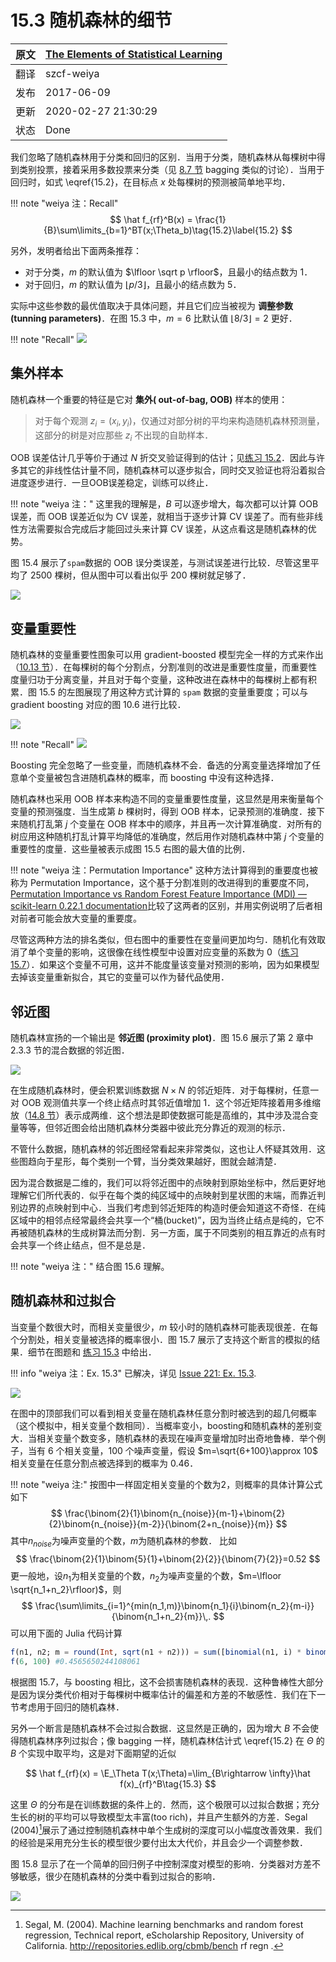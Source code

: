 # 15.3 随机森林的细节

| 原文   | [The Elements of Statistical Learning](https://esl.hohoweiya.xyz/book/The%20Elements%20of%20Statistical%20Learning.pdf#page=611) |
| ---- | ---------------------------------------- |
| 翻译   | szcf-weiya                               |
| 发布 | 2017-06-09 |
| 更新 | 2020-02-27 21:30:29|
| 状态 | Done|

我们忽略了随机森林用于分类和回归的区别．当用于分类，随机森林从每棵树中得到类别投票，接着采用多数投票来分类（见 [8.7 节](../08-Model-Inference-and-Averaging/8.7-Bagging/index.html) bagging 类似的讨论）．当用于回归时，如式 \eqref{15.2}，在目标点 $x$ 处每棵树的预测被简单地平均．

!!! note "weiya 注：Recall"
    $$
    \hat f_{rf}^B(x) = \frac{1}{B}\sum\limits_{b=1}^BT(x;\Theta_b)\tag{15.2}\label{15.2}
    $$

另外，发明者给出下面两条推荐：

- 对于分类，$m$ 的默认值为 $\lfloor \sqrt p \rfloor$，且最小的结点数为 1．
- 对于回归，$m$ 的默认值为 $\lfloor p/3\rfloor$，且最小的结点数为 5．

实际中这些参数的最优值取决于具体问题，并且它们应当被视为 **调整参数 (tunning parameters)**．在图 15.3 中，$m=6$ 比默认值 $\lfloor 8/3\rfloor =2$ 更好．

!!! note "Recall"
    ![](../img/15/fig15.3.png)

## 集外样本

随机森林一个重要的特征是它对 **集外( out-of-bag, OOB)** 样本的使用：

> 对于每个观测 $z_i=(x_i, y_i)$，仅通过对部分树的平均来构造随机森林预测量，这部分的树是对应那些 $z_i$ 不出现的自助样本．

OOB 误差估计几乎等价于通过 $N$ 折交叉验证得到的估计；见[练习 15.2](https://github.com/szcf-weiya/ESL-CN/issues/21)．因此与许多其它的非线性估计量不同，随机森林可以逐步拟合，同时交叉验证也将沿着拟合进度逐步进行．一旦OOB误差稳定，训练可以终止．

!!! note "weiya 注："
    这里我的理解是，$B$ 可以逐步增大，每次都可以计算 OOB 误差，而 OOB 误差近似为 CV 误差，就相当于逐步计算 CV 误差了。而有些非线性方法需要拟合完成后才能回过头来计算 CV 误差，从这点看这是随机森林的优势。

图 15.4 展示了`spam`数据的 OOB 误分类误差，与测试误差进行比较．尽管这里平均了 2500 棵树，但从图中可以看出似乎 200 棵树就足够了．

![](../img/15/fig15.4.png)

## 变量重要性

随机森林的变量重要性图象可以用 gradient-boosted 模型完全一样的方式来作出（[10.13 节](/10-Boosting-and-Additive-Trees/10.3-Forward-Stagewise-Additive-Modeling/index.html)）．在每棵树的每个分割点，分割准则的改进是重要性度量，而重要性度量归功于分离变量，并且对于每个变量，这种改进在森林中的每棵树上都有积累．图 15.5 的左图展现了用这种方式计算的 `spam` 数据的变量重要度；可以与 gradient boosting 对应的图 10.6 进行比较．

![](../img/15/fig15.5.png)

!!! note "Recall"
    ![](../img/10/fig10.6.png)

Boosting 完全忽略了一些变量，而随机森林不会．备选的分离变量选择增加了任意单个变量被包含进随机森林的概率，而 boosting 中没有这种选择．

随机森林也采用 OOB 样本来构造不同的变量重要性度量，这显然是用来衡量每个变量的预测强度．当生成第 $b$ 棵树时，得到 OOB 样本，记录预测的准确度．接下来随机打乱第 $j$ 个变量在 OOB 样本中的顺序，并且再一次计算准确度．对所有的树应用这种随机打乱计算平均降低的准确度，然后用作对随机森林中第 $j$ 个变量的重要性的度量．这些量被表示成图 15.5 右图的最大值的比例．

!!! note "weiya 注：Permutation Importance"
    这种方法计算得到的重要度也被称为 Permutation Importance，这个基于分割准则的改进得到的重要度不同，[Permutation Importance vs Random Forest Feature Importance (MDI) &mdash; scikit-learn 0.22.1 documentation](https://scikit-learn.org/stable/auto_examples/inspection/plot_permutation_importance.html)比较了这两者的区别，并用实例说明了后者相对前者可能会放大变量的重要度。

尽管这两种方法的排名类似，但右图中的重要性在变量间更加均匀．随机化有效取消了单个变量的影响，这很像在线性模型中设置对应变量的系数为 0（[练习 15.7](https://github.com/szcf-weiya/ESL-CN/issues/220)）．如果这个变量不可用，这并不能度量该变量对预测的影响，因为如果模型去掉该变量重新拟合，其它的变量可以作为替代品使用．

## 邻近图

随机森林宣扬的一个输出是 **邻近图 (proximity plot)**．图 15.6 展示了第 2 章中 2.3.3 节的混合数据的邻近图．

![](../img/15/fig15.6.png)

在生成随机森林时，便会积累训练数据 $N\times N$ 的邻近矩阵．对于每棵树，任意一对 OOB 观测值共享一个终止结点时其邻近值增加 1．这个邻近矩阵接着用多维缩放（[14.8 节](/14-Unsupervised-Learning/14.8-Multidimensional-Scaling/index.html)）表示成两维．这个想法是即使数据可能是高维的，其中涉及混合变量等等，但邻近图会给出随机森林分类器中彼此充分靠近的观测的标示．

不管什么数据，随机森林的邻近图经常看起来非常类似，这也让人怀疑其效用．这些图趋向于星形，每个类别一个臂，当分类效果越好，图就会越清楚．

因为混合数据是二维的，我们可以将邻近图中的点映射到原始坐标中，然后更好地理解它们所代表的．似乎在每个类的纯区域中的点映射到星状图的末端，而靠近判别边界的点映射到中心．当我们考虑到邻近矩阵的构造时便会知道这不奇怪．在纯区域中的相邻点经常最终会共享一个“桶(bucket)”，因为当终止结点是纯的，它不再被随机森林的生成树算法而分割．另一方面，属于不同类别的相互靠近的点有时会共享一个终止结点，但不是总是．

!!! note "weiya 注："
    结合图 15.6 理解。

## 随机森林和过拟合

当变量个数很大时，而相关变量很少，$m$ 较小时的随机森林可能表现很差．在每个分割处，相关变量被选择的概率很小．图 15.7 展示了支持这个断言的模拟的结果．细节在图题和 [练习 15.3](https://github.com/szcf-weiya/ESL-CN/issues/221) 中给出．

!!! info "weiya 注：Ex. 15.3"
    已解决，详见 [Issue 221: Ex. 15.3](https://github.com/szcf-weiya/ESL-CN/issues/221). 

![](../img/15/fig15.7.png)

在图中的顶部我们可以看到相关变量在随机森林任意分割时被选到的超几何概率（这个模拟中，相关变量个数相同）．当概率变小，boosting和随机森林的差别变大．当相关变量个数变多，随机森林的表现在噪声变量增加时出奇地鲁棒．举个例子，当有 6 个相关变量，100 个噪声变量，假设 $m=\sqrt{6+100}\approx 10$ 相关变量在任意分割点被选择到的概率为 0.46．

!!! note "weiya 注:"
    按图中一样固定相关变量的个数为2，则概率的具体计算公式如下
    $$
    \frac{\binom{2}{1}\binom{n_{noise}}{m-1}+\binom{2}{2}\binom{n_{noise}}{m-2}}{\binom{2+n_{noise}}{m}}
    $$
    其中$n_{noise}$为噪声变量的个数，$m$为随机森林的参数．
    比如
    $$
    \frac{\binom{2}{1}\binom{5}{1}+\binom{2}{2}}{\binom{7}{2}}=0.52
    $$
    更一般地，设$n_1$为相关变量的个数，$n_2$为噪声变量的个数，$m=\lfloor \sqrt{n_1+n_2}\rfloor)$，则
    $$
    \frac{\sum\limits_{i=1}^{min(n_1,m)}\binom{n_1}{i}\binom{n_2}{m-i}}{\binom{n_1+n_2}{m}}\,.
    $$
    可以用下面的 Julia 代码计算
```julia
f(n1, n2; m = round(Int, sqrt(n1 + n2))) = sum([binomial(n1, i) * binomial(n2,m-i ) for i=1:min(n1, m)]) / binomial(n1+n2, m)
f(6, 100) #0.4565650244108061
```

根据图 15.7，与 boosting 相比，这不会损害随机森林的表现．这种鲁棒性大部分是因为误分类代价相对于每棵树中概率估计的偏差和方差的不敏感性．我们在下一节考虑用于回归的随机森林．

另外一个断言是随机森林不会过拟合数据．这显然是正确的，因为增大 $B$ 不会使得随机森林序列过拟合；像 bagging 一样，随机森林估计式 \eqref{15.2} 在 $\Theta$ 的 $B$ 个实现中取平均，这是对下面期望的近似

$$
\hat f_{rf}(x) = \E_\Theta T(x;\Theta)=\lim_{B\rightarrow \infty}\hat f(x)_{rf}^B\tag{15.3}
$$

这里 $\Theta$ 的分布是在训练数据的条件上的．然而，这个极限可以过拟合数据；充分生长的树的平均可以导致模型太丰富(too rich)，并且产生额外的方差．Segal (2004)[^1]展示了通过控制随机森林中单个生成树的深度可以小幅度改善效果．我们的经验是采用充分生长的模型很少要付出太大代价，并且会少一个调整参数．

图 15.8 显示了在一个简单的回归例子中控制深度对模型的影响．分类器对方差不够敏感，很少在随机森林的分类中看到过拟合的影响．

![](../img/15/fig15.8.png)

[^1]: Segal, M. (2004). Machine learning benchmarks and random forest regression, Technical report, eScholarship Repository, University of California. http://repositories.edlib.org/cbmb/bench rf regn .
